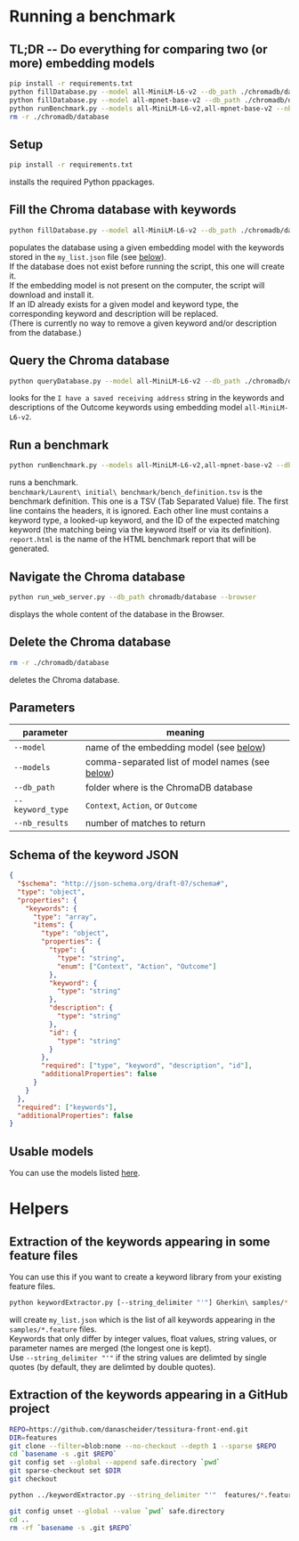 # Running a benchmark

## TL;DR -- Do everything for comparing two (or more) embedding models
```sh
pip install -r requirements.txt
python fillDatabase.py --model all-MiniLM-L6-v2 --db_path ./chromadb/database ./benchmark/Laurent\ initial\ benchmark/keyword_samples.json
python fillDatabase.py --model all-mpnet-base-v2 --db_path ./chromadb/database ./benchmark/Laurent\ initial\ benchmark/keyword_samples.json
python runBenchmark.py --models all-MiniLM-L6-v2,all-mpnet-base-v2 --nb_results 3 ./benchmark/Laurent\ initial\ benchmark/bench_definition.tsv report.html
rm -r ./chromadb/database
```

## Setup
```sh
pip install -r requirements.txt
```
installs the required Python ppackages.

## Fill the Chroma database with keywords
```sh
python fillDatabase.py --model all-MiniLM-L6-v2 --db_path ./chromadb/database my_list.json
```
populates the database using a given embedding model with the keywords stored in the `my_list.json` file (see [below](#schema-of-the-keyword-json)).  
If the database does not exist before running the script, this one will create it.  
If the embedding model is not present on the computer, the script will download and install it.  
If an ID already exists for a given model and keyword type, the corresponding keyword and description will be replaced.  
(There is currently no way to remove a given keyword and/or description from the database.)

## Query the Chroma database
```sh
python queryDatabase.py --model all-MiniLM-L6-v2 --db_path ./chromadb/database --keyword_type "Outcome" --nb_results 5 "I have a saved receiving address"
```
looks for the `I have a saved receiving address` string in the keywords and descriptions of the Outcome keywords using embedding model `all-MiniLM-L6-v2`.

## Run a benchmark
```sh
python runBenchmark.py --models all-MiniLM-L6-v2,all-mpnet-base-v2 --db_path chromadb/database --nb_results 3 ./benchmark/Laurent\ initial\ benchmark/bench_definition.tsv report.html
```
runs a benchmark.  
`benchmark/Laurent\ initial\ benchmark/bench_definition.tsv` is the benchmark definition. This one is a TSV (Tab Separated Value) file. The first line contains the headers, it is ignored. Each other line must contains a keyword type, a looked-up keyword, and the ID of the expected matching keyword (the matching being via the keyword itself or via its definition).  
`report.html` is the name of the HTML benchmark report that will be generated.

## Navigate the Chroma database
```sh
python run_web_server.py --db_path chromadb/database --browser
```
displays the whole content of the database in the Browser.

## Delete the Chroma database
```sh
rm -r ./chromadb/database
```
deletes the Chroma database.

## Parameters
| parameter        | meaning                                                           |
| ---------------- | ----------------------------------------------------------------- |
| `--model`        | name of the embedding model (see [below](#usable-models))         |
| `--models`       | comma-separated list of model names (see [below](#usable-models)) |
| `--db_path`      | folder where is the ChromaDB database                             |
| `--keyword_type` | `Context`, `Action`, or `Outcome`                                 |
| `--nb_results  ` | number of matches to return                                       |

## Schema of the keyword JSON
```json
{
  "$schema": "http://json-schema.org/draft-07/schema#",
  "type": "object",
  "properties": {
    "keywords": {
      "type": "array",
      "items": {
        "type": "object",
        "properties": {
          "type": {
            "type": "string",
            "enum": ["Context", "Action", "Outcome"]
          },
          "keyword": {
            "type": "string"
          },
          "description": {
            "type": "string"
          },
          "id": {
            "type": "string"
          }
        },
        "required": ["type", "keyword", "description", "id"],
        "additionalProperties": false
      }
    }
  },
  "required": ["keywords"],
  "additionalProperties": false
}
```

## Usable models
You can use the models listed [here](https://www.sbert.net/docs/sentence_transformer/pretrained_models.html#original-models).

# Helpers

## Extraction of the keywords appearing in some feature files
You can use this if you want to create a keyword library from your existing feature files.
```sh
python keywordExtractor.py [--string_delimiter "'"] Gherkin\ samples/*.feature my_list.json
```
will create `my_list.json` which is the list of all keywords appearing in the `samples/*.feature` files.  
Keywords that only differ by integer values, float values, string values, or parameter names are merged (the longest one is kept).  
Use `--string_delimiter "'"` if the string values are delimted by single quotes (by default, they are delimted by double quotes).

## Extraction of the keywords appearing in a GitHub project
```sh
REPO=https://github.com/danascheider/tessitura-front-end.git
DIR=features
git clone --filter=blob:none --no-checkout --depth 1 --sparse $REPO
cd `basename -s .git $REPO`
git config set --global --append safe.directory `pwd`
git sparse-checkout set $DIR
git checkout

python ../keywordExtractor.py --string_delimiter "'"  features/*.feature ../my_list.json

git config unset --global --value `pwd` safe.directory
cd ..
rm -rf `basename -s .git $REPO`
```
